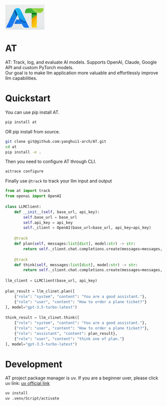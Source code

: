 <div style="width: 50%"><img src='./images/logo.png'/></div>

# AT
AT: Track, log, and evaluate AI models. Supports OpenAI, Claude, Google API and custom PyTorch models.<br/>
Our goal is to make llm application more valuable and effortlessly improve llm capabilities.

# Quickstart
You can use pip install AT.
```bash
pip install at
```
OR pip install from source.
```bash
git clone git@github.com:yanghui1-arch/AT.git
cd at
pip install -e .
```
Then you need to configure AT through CLI.
```bash
aitrace configure
```

Finally use `@track` to track your llm input and output
```python
from at import track
from openai import OpenAI

class LLMClient:
    def __init__(self, base_url, api_key):
        self.base_url = base_url
        self.api_key = api_key
        self._client = OpenAI(base_url=base_url, api_key=api_key)

    @track
    def plan(self, messages:list[dict], model:str) -> str:
        return self._client.chat.completions.create(messages=messages, model=model).choices[0].message.content
    
    @track
    def think(self, messages:list[dict], model:str) -> str:
        return self._client.chat.completions.create(messages=messages, model=model).choices[0].message.content

llm_client = LLMClient(base_url, api_key)

plan_result = llm_clinet.plan([
    {"role": "system", "content": "You are a good assistant."},
    {"role": "user", "content": "How to order a plane ticket?"}
], model="gpt-3.5-turbo-latest")

think_result = llm_clinet.think([
    {"role": "system", "content": "You are a good assistant."},
    {"role": "user", "content": "How to order a plane ticket?"},
    {"role": "assistant", "content": plan_result},
    {"role": "user", "content": "think one of plan."}
], model="gpt-3.5-turbo-latest")
```

# Development
AT project package manager is uv. If you are a beginner uver, please click uv link: [uv official link](https://docs.astral.sh/uv/guides/projects/#creating-a-new-project)
```bash
uv install
uv .venv/Script/activate
```